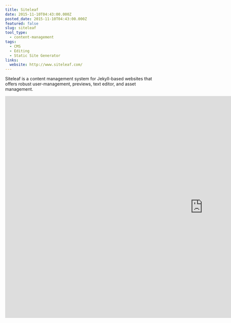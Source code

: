 ```yaml
---
title: Siteleaf
date: 2015-11-10T04:43:00.000Z
posted_date: 2015-11-10T04:43:00.000Z
featured: false
slug: siteleaf
tool_type: 
  - content-management
tags:
  - CMS
  - Editing
  - Static Site Generator
links:
  website: http://www.siteleaf.com/
---
```

Siteleaf is a content management system for Jekyll-based websites that offers robust user-management, previews, text editor, and asset management.

<div class="embed-container">

<iframe width="1280" height="720" src="https://www.youtube-nocookie.com/embed/zrkcGL5H3MU?rel=0&amp;showinfo=0" frameborder="0" allowfullscreen></iframe>

</div>
